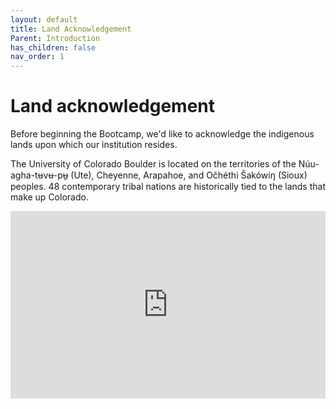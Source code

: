 ```yaml
---
layout: default
title: Land Acknowledgement
Parent: Introduction
has_children: false
nav_order: 1
---
```

# Land acknowledgement

Before beginning the Bootcamp, we'd like to acknowledge the indigenous lands upon which our institution resides.    

The University of Colorado Boulder is located on the territories of the Núu-agha-tʉvʉ-pʉ̱ (Ute), Cheyenne, Arapahoe, and Očhéthi Šakówiŋ (Sioux) peoples. 48 contemporary tribal nations are historically tied to the lands that make up Colorado.
<iframe src="https://native-land.ca/api/embed/embed.html?maps=territories&position=39.739235,-104.990250" style="width:100%; height:300px; border:none;"></iframe>
